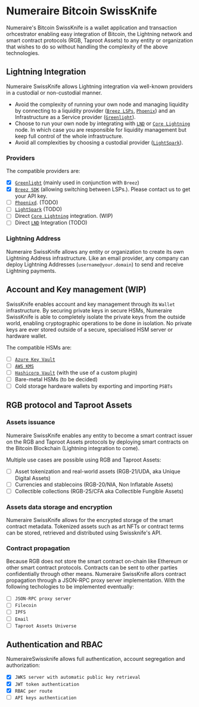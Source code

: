# Numeraire Bitcoin SwissKnife

Numeraire's Bitcoin SwissKnife is a wallet application and transaction orhcestrator enabling easy integration of Bitcoin, the Lightning network and smart contract protocols (RGB, Taproot Assets) to any entity or organization that wishes to do so without handling the complexity of the above technologies.

## Lightning Integration

Numeraire SwissKnife allows Lightning integration via well-known providers in a custodial or non-custodial manner.

- Avoid the complexity of running your own node and managing liquidity by connecting to a liquidity provider ([`Breez LSPs`](https://breez.technology/lsp/), [`Phoenix`](https://phoenix.acinq.co/server)) and an Infrastructure as a Service provider ([`Greenlight`](https://blockstream.com/lightning/greenlight/)).
- Choose to run your own node by integrating with [`LND`](https://github.com/lightningnetwork/lnd) or [`Core Lightning`](https://corelightning.org/) node. In which case you are responsible for liquidity management but keep full control of the whole infrastructure.
- Avoid all complexities by choosing a custodial provider ([`LightSpark`](https://www.lightspark.com/)).

### Providers

The compatible providers are:

- [x] [`Greenlight`](https://blockstream.com/lightning/greenlight/) (mainly used in conjunction with `Breez`)
- [x] [`Breez SDK`](https://breez.technology/sdk/) (allowing switching between LSPs.). Please contact us to get your API key.
- [ ] [`Phoenixd`](https://phoenix.acinq.co/server). (TODO)
- [ ] [`LightSpark`](https://www.lightspark.com/) (TODO)
- [ ] Direct [`Core Lightning`](https://corelightning.org/) integration. (WIP)
- [ ] Direct [`LND`](https://github.com/lightningnetwork/lnd) Integration (TODO)

### Lightning Address

Numeraire SwissKnife allows any entity or organization to create its own Lightning Address infrastructure. Like an email provider, any company can deploy Lightning Addresses (`username@your.domain`) to send and receive Lightning payments.

## Account and Key management (WIP)

SwissKnife enables account and key management through its `Wallet` infrastructure. By securing private keys in secure HSMs, Numeraire SwissKnife is able to completely isolate the private keys from the outside world, enabling cryptographic operations to be done in isolation. No private keys are ever stored outside of a secure, specialised HSM server or hardware wallet.

The compatible HSMs are:

- [ ] [`Azure Key Vault`](https://azure.microsoft.com/en-us/products/key-vault)
- [ ] [`AWS KMS`](https://aws.amazon.com/kms/)
- [ ] [`Hashicorp Vault`](https://www.vaultproject.io/) (with the use of a custom plugin)
- [ ] Bare-metal HSMs (to be decided)
- [ ] Cold storage hardware wallets by exporting and importing `PSBTs`

## RGB protocol and Taproot Assets

### Assets issuance

Numeraire SwissKnife enables any entity to become a smart contract issuer on the RGB and Taproot Assets protocols by deploying smart contracts on the Bitcoin Blockchain (Lightning integration to come).

Multiple use cases are possible using RGB and Taproot Assets:

- [ ] Asset tokenization and real-world assets (RGB-21/UDA, aka Unique Digital Assets)
- [ ] Currencies and stablecoins (RGB-20/NIA, Non Inflatable Assets)
- [ ] Collectible collections (RGB-25/CFA aka Collectible Fungible Assets)

### Assets data storage and encryption

Numeraire SwissKnife allows for the encrypted storage of the smart contract metadata. Tokenized assets such as art NFTs or contract terms can be stored, retrieved and distributed using Swissknife's API.

### Contract propagation

Because RGB does not store the smart contract on-chain like Ethereum or other smart contract protocols. Contracts can be sent to other parties confidentially through other means. Numeraire SwissKnife allors contract propagation through a JSON-RPC proxy server implementation. With the following techologies to be implemented eventually:

- [ ] `JSON-RPC proxy server`
- [ ] `Filecoin`
- [ ] `IPFS`
- [ ] `Email`
- [ ] `Taproot Assets Universe`

## Authentication and RBAC

NumeraireSwissknife allows full authentication, account segregation and authorization:

- [x] `JWKS server with automatic public key retrieval`
- [x] `JWT token authentication`
- [x] `RBAC per route`
- [ ] `API keys authentication`
